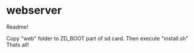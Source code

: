 # webserver
Readme!


Copy "web" folder to ZD_BOOT part of sd card.
Then execute "install.sh"
Thats all!
